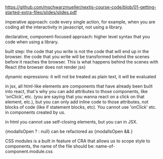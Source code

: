 https://github.com/mschwarzmueller/nextjs-course-code/blob/01-getting-started-extra-files/slides/slides.pdf

imperative approach: code every single action, for example, when you are coding all the interactivity in javascript, not using a library.

declarative, component-focused approach: higher level syntax that you code when using a library.

built step: the code that you write is not the code that will end up in the browser. the code that you write will be transformed behind the scenes before it reaches the browser. This is what happens behind the scenes with React (the browser does not render jsx)

dynamic expressions: it will not be treated as plain text, it will be evaluated

in jsx, all html-like elements are components that have already been built into react, that's why you can add attributes to those components, like 'onClick', etc. (you are saying that you wanna react on a click on that element, etc.), but you can only add inline code to those attributes, not blocks of code (like if statement blocks, etc). You cannot use 'onClick' etc. in components created by us.

in html you cannot use self-closing elements, but you can in JSX.

{modalIsOpen ? <Modal/> : null} can be refactored as {modalIsOpen && <Modal/>}

CSS modules is a built in feature of CRA that allows us to scope style to components, the name of the file should be: name-of-component.module.css